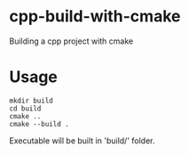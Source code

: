 # cpp-build-with-cmake
Building a cpp project with cmake

# Usage

```
mkdir build
cd build
cmake ..
cmake --build .
```
Executable will be built in 'build/' folder.
